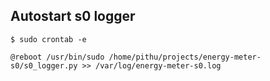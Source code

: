 ## Autostart s0 logger

```shell
$ sudo crontab -e 

@reboot /usr/bin/sudo /home/pithu/projects/energy-meter-s0/s0_logger.py >> /var/log/energy-meter-s0.log
```
